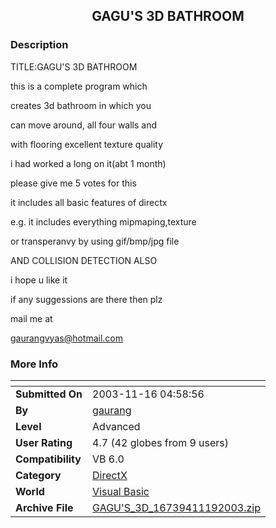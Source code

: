 ﻿<div align="center">

## GAGU'S 3D BATHROOM


</div>

### Description



TITLE:GAGU'S 3D BATHROOM

this is a complete program which

creates 3d bathroom in which you

can move around, all four walls and

with flooring excellent texture quality

i had worked a long on it(abt 1 month)

please give me 5 votes for this

it includes all basic features of directx

e.g. it includes everything mipmaping,texture

or transperanvy by using gif/bmp/jpg file

AND COLLISION DETECTION ALSO

i hope u like it

if any suggessions are there then plz

mail me at

gaurangvyas@hotmail.com
 
### More Info
 


<span>             |<span>
---                |---
**Submitted On**   |2003-11-16 04:58:56
**By**             |[gaurang](https://github.com/Planet-Source-Code/PSCIndex/blob/master/ByAuthor/gaurang.md)
**Level**          |Advanced
**User Rating**    |4.7 (42 globes from 9 users)
**Compatibility**  |VB 6\.0
**Category**       |[DirectX](https://github.com/Planet-Source-Code/PSCIndex/blob/master/ByCategory/directx__1-44.md)
**World**          |[Visual Basic](https://github.com/Planet-Source-Code/PSCIndex/blob/master/ByWorld/visual-basic.md)
**Archive File**   |[GAGU'S\_3D\_16739411192003\.zip](https://github.com/Planet-Source-Code/gaurang-gagu-s-3d-bathroom__1-50006/archive/master.zip)








